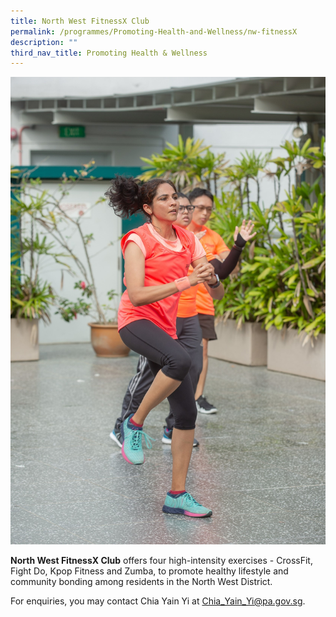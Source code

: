 ```yaml
---
title: North West FitnessX Club
permalink: /programmes/Promoting-Health-and-Wellness/nw-fitnessX
description: ""
third_nav_title: Promoting Health & Wellness
---
```

<meta name="description" content="North West FitnessX Club">

![](/images/Launch%201.jpg)

**North West FitnessX Club** offers four high-intensity exercises - CrossFit, Fight Do, Kpop Fitness and Zumba, to promote healthy lifestyle and community bonding among residents in the North West District.
  
For enquiries, you may contact Chia Yain Yi at Chia_Yain_Yi@pa.gov.sg.